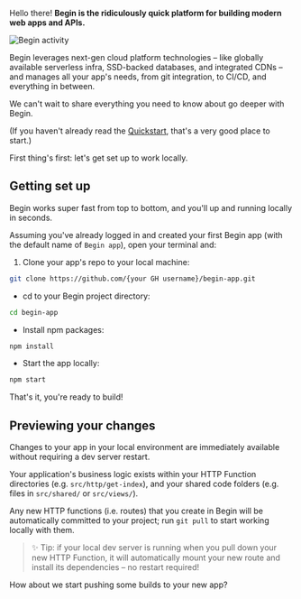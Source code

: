 Hello there! **Begin is the ridiculously quick platform for building modern web apps and APIs.**

![Begin activity](/_static/screens/begin-activity.jpg)

Begin leverages next-gen cloud platform technologies – like globally available serverless infra, SSD-backed databases, and integrated CDNs – and manages all your app's needs, from git integration, to CI/CD, and everything in between.

We can't wait to share everything you need to know about go deeper with Begin.

(If you haven't already read the [Quickstart](/en/guides/quickstart), that's a very good place to start.)

First thing's first: let's get set up to work locally.


## Getting set up

Begin works super fast from top to bottom, and you'll up and running locally in seconds.

Assuming you've already logged in and created your first Begin app (with the default name of `Begin app`), open your terminal and:

1. Clone your app's repo to your local machine:
```bash
git clone https://github.com/{your GH username}/begin-app.git
```

- cd to your Begin project directory:
```bash
cd begin-app
```

- Install npm packages:
```bash
npm install
```

- Start the app locally:
```bash
npm start
```

That's it, you're ready to build!


## Previewing your changes

Changes to your app in your local environment are immediately available without requiring a dev server restart.

Your application's business logic exists within your HTTP Function directories (e.g. `src/http/get-index`), and your shared code folders (e.g. files in `src/shared/` or `src/views/`).

Any new HTTP functions (i.e. routes) that you create in Begin will be automatically committed to your project; run `git pull` to start working locally with them.

> ✨ Tip: if your local dev server is running when you pull down your new HTTP Function, it will automatically mount your new route and install its dependencies – no restart required!

How about we start pushing some builds to your new app?

